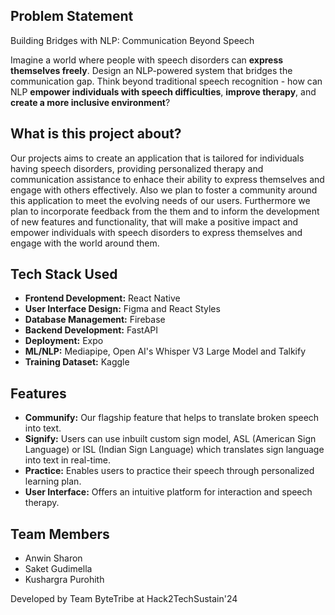 ## Problem Statement  
 
Building Bridges with NLP: Communication Beyond Speech  
 
Imagine a world where people with speech disorders can **express themselves freely**. Design an NLP-powered system that bridges the communication gap.  Think beyond traditional speech recognition - how can NLP **empower individuals with speech difficulties**, **improve therapy**, and **create a more inclusive environment**?

## What is this project about?  
 
Our projects aims to create an application that is tailored for individuals having speech disorders, providing personalized therapy and communication assistance to enhace their ability to express themselves and engage with others effectively. Also we plan to foster a community around this application to meet the evolving needs of our users. Furthermore we plan to incorporate feedback from the them and to inform the development of new features and functionality, that will make a positive impact and empower individuals with speech disorders to express themselves and engage with the world around them.

## Tech Stack Used

- **Frontend Development:** React Native
- **User Interface Design:** Figma and React Styles
- **Database Management:** Firebase
- **Backend Development:** FastAPI
- **Deployment:** Expo
- **ML/NLP:** Mediapipe, Open AI's Whisper V3 Large Model and Talkify
- **Training Dataset:** Kaggle

 ## Features

- **Communify:** Our flagship feature that helps to translate broken speech into text.
- **Signify:** Users can use inbuilt custom sign model, ASL (American Sign Language) or ISL (Indian Sign Language) which translates sign language into text in real-time.
- **Practice:** Enables users to practice their speech through personalized learning plan.
- **User Interface:** Offers an intuitive platform for interaction and speech therapy.

## Team Members

- Anwin Sharon
- Saket Gudimella
- Kushargra Purohith

Developed by Team ByteTribe at Hack2TechSustain'24 


